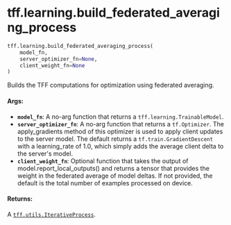 <div itemscope itemtype="http://developers.google.com/ReferenceObject">
<meta itemprop="name" content="tff.learning.build_federated_averaging_process" />
<meta itemprop="path" content="Stable" />
</div>

# tff.learning.build_federated_averaging_process

``` python
tff.learning.build_federated_averaging_process(
    model_fn,
    server_optimizer_fn=None,
    client_weight_fn=None
)
```

Builds the TFF computations for optimization using federated averaging.

#### Args:

* <b>`model_fn`</b>: A no-arg function that returns a `tff.learning.TrainableModel`.
* <b>`server_optimizer_fn`</b>: A no-arg function that returns a `tf.Optimizer`. The
    apply_gradients method of this optimizer is used to apply client updates
    to the server model. The default returns a `tf.train.GradientDescent` with
    a learning_rate of 1.0, which simply adds the average client delta to the
    server's model.
* <b>`client_weight_fn`</b>: Optional function that takes the output of
      model.report_local_outputs() and returns a tensor that provides
      the weight in the federated average of model deltas. If not provided,
      the default is the total number of examples processed on device.


#### Returns:

A
<a href="../../tff/utils/IterativeProcess.md"><code>tff.utils.IterativeProcess</code></a>.

